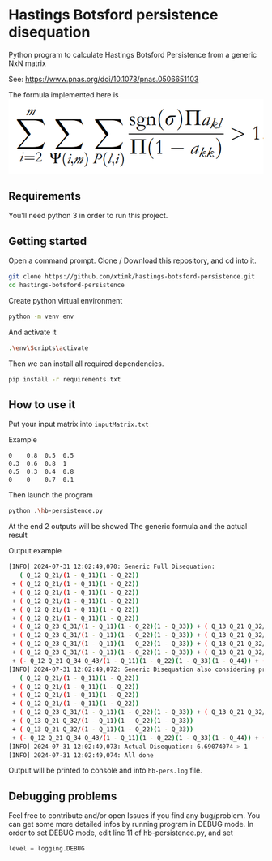 # Hastings Botsford persistence disequation
Python program to calculate Hastings Botsford Persistence from a generic NxN matrix

See: https://www.pnas.org/doi/10.1073/pnas.0506651103

The formula implemented here is
![hastings Botsford persistence](./images/HBformula.png)

## Requirements
You'll need python 3 in order to run this project.

## Getting started
Open a command prompt.
Clone / Download this repository, and cd into it.

```bash
git clone https://github.com/xtimk/hastings-botsford-persistence.git
cd hastings-botsford-persistence
```

Create python virtual environment
```bash
python -m venv env
```

And activate it
```bash
.\env\Scripts\activate
```

Then we can install all required dependencies.
```bash
pip install -r requirements.txt
```

## How to use it
Put your input matrix into ```inputMatrix.txt```

Example
```
0    0.8  0.5  0.5
0.3  0.6  0.8  1
0.5  0.3  0.4  0.8
0    0    0.7  0.1
```

Then launch the program
```bash
python .\hb-persistence.py
```

At the end 2 outputs will be showed
The generic formula and the actual result

Output example
```bash
[INFO] 2024-07-31 12:02:49,070: Generic Full Disequation:
   ( Q_12 Q_21/(1 - Q_11)(1 - Q_22))
 + ( Q_12 Q_21/(1 - Q_11)(1 - Q_22))
 + ( Q_12 Q_21/(1 - Q_11)(1 - Q_22))
 + ( Q_12 Q_21/(1 - Q_11)(1 - Q_22))
 + ( Q_12 Q_21/(1 - Q_11)(1 - Q_22))
 + ( Q_12 Q_21/(1 - Q_11)(1 - Q_22))
 + ( Q_12 Q_23 Q_31/(1 - Q_11)(1 - Q_22)(1 - Q_33)) + ( Q_13 Q_21 Q_32/(1 - Q_11)(1 - Q_22)(1 - Q_33))
 + ( Q_12 Q_23 Q_31/(1 - Q_11)(1 - Q_22)(1 - Q_33)) + ( Q_13 Q_21 Q_32/(1 - Q_11)(1 - Q_22)(1 - Q_33))
 + ( Q_12 Q_23 Q_31/(1 - Q_11)(1 - Q_22)(1 - Q_33)) + ( Q_13 Q_21 Q_32/(1 - Q_11)(1 - Q_22)(1 - Q_33))
 + ( Q_12 Q_23 Q_31/(1 - Q_11)(1 - Q_22)(1 - Q_33)) + ( Q_13 Q_21 Q_32/(1 - Q_11)(1 - Q_22)(1 - Q_33))
 + (- Q_12 Q_21 Q_34 Q_43/(1 - Q_11)(1 - Q_22)(1 - Q_33)(1 - Q_44)) + ( Q_12 Q_23 Q_34 Q_41/(1 - Q_11)(1 - Q_22)(1 - Q_33)(1 - Q_44)) + ( Q_12 Q_24 Q_31 Q_43/(1 - Q_11)(1 - Q_22)(1 - Q_33)(1 - Q_44)) + ( Q_13 Q_21 Q_34 Q_42/(1 - Q_11)(1 - Q_22)(1 - Q_33)(1 - Q_44)) + (- Q_13 Q_24 Q_31 Q_42/(1 - Q_11)(1 - Q_22)(1 - Q_33)(1 - Q_44)) + ( Q_13 Q_24 Q_32 Q_41/(1 - Q_11)(1 - Q_22)(1 - Q_33)(1 - Q_44)) + ( Q_14 Q_21 Q_32 Q_43/(1 - Q_11)(1 - Q_22)(1 - Q_33)(1 - Q_44)) + ( Q_14 Q_23 Q_31 Q_42/(1 - Q_11)(1 - Q_22)(1 - Q_33)(1 - Q_44)) + (- Q_14 Q_23 Q_32 Q_41/(1 - Q_11)(1 - Q_22)(1 - Q_33)(1 - Q_44)) > 1
[INFO] 2024-07-31 12:02:49,072: Generic Disequation also considering presence of zeros:
   ( Q_12 Q_21/(1 - Q_11)(1 - Q_22))
 + ( Q_12 Q_21/(1 - Q_11)(1 - Q_22))
 + ( Q_12 Q_21/(1 - Q_11)(1 - Q_22))
 + ( Q_12 Q_21/(1 - Q_11)(1 - Q_22))
 + ( Q_12 Q_23 Q_31/(1 - Q_11)(1 - Q_22)(1 - Q_33)) + ( Q_13 Q_21 Q_32/(1 - Q_11)(1 - Q_22)(1 - Q_33))
 + ( Q_13 Q_21 Q_32/(1 - Q_11)(1 - Q_22)(1 - Q_33))
 + ( Q_13 Q_21 Q_32/(1 - Q_11)(1 - Q_22)(1 - Q_33))
 + (- Q_12 Q_21 Q_34 Q_43/(1 - Q_11)(1 - Q_22)(1 - Q_33)(1 - Q_44)) + ( Q_12 Q_24 Q_31 Q_43/(1 - Q_11)(1 - Q_22)(1 - Q_33)(1 - Q_44)) + ( Q_14 Q_21 Q_32 Q_43/(1 - Q_11)(1 - Q_22)(1 - Q_33)(1 - Q_44)) > 1
[INFO] 2024-07-31 12:02:49,073: Actual Disequation: 6.69074074 > 1
[INFO] 2024-07-31 12:02:49,074: All done
```

Output will be printed to console and into ```hb-pers.log``` file.

## Debugging problems
Feel free to contribute and/or open Issues if you find any bug/problem.
You can get some more detailed infos by running program in DEBUG mode. In order to set DEBUG mode, edit line 11 of hb-persistence.py, and set 
```python
level = logging.DEBUG
```
